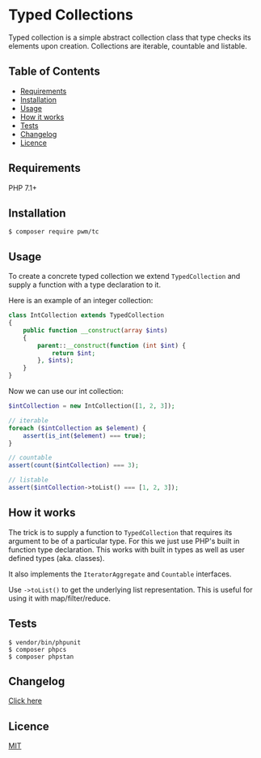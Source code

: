 # Typed Collections

Typed collection is a simple abstract collection class that type checks its elements upon creation. Collections are iterable, countable and listable.

## Table of Contents

* [Requirements](#requirements)
* [Installation](#installation)
* [Usage](#usage)
* [How it works](#how-it-works)
* [Tests](#tests)
* [Changelog](#changelog)
* [Licence](#licence)

## Requirements

PHP 7.1+

## Installation

    $ composer require pwm/tc

## Usage

To create a concrete typed collection we extend `TypedCollection` and supply a function with a type declaration to it.

Here is an example of an integer collection:

```php
class IntCollection extends TypedCollection
{
    public function __construct(array $ints)
    {
        parent::__construct(function (int $int) {
            return $int;
        }, $ints);
    }
}
```

Now we can use our int collection:

```php
$intCollection = new IntCollection([1, 2, 3]);

// iterable
foreach ($intCollection as $element) {
    assert(is_int($element) === true);
}

// countable
assert(count($intCollection) === 3);

// listable
assert($intCollection->toList() === [1, 2, 3]);
```
 
## How it works

The trick is to supply a function to `TypedCollection` that requires its argument to be of a particular type. For this we just use PHP's built in function type declaration. This works with built in types as well as user defined types (aka. classes).

It also implements the `IteratorAggregate` and `Countable` interfaces.

Use `->toList()` to get the underlying list representation. This is useful for using it with map/filter/reduce.

## Tests

	$ vendor/bin/phpunit
	$ composer phpcs
	$ composer phpstan

## Changelog

[Click here](changelog.md)

## Licence

[MIT](LICENSE)
